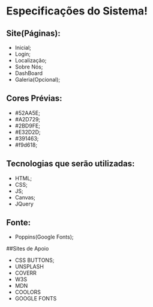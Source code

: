 # Especificações do Sistema!

## Site(Páginas): 

- Inicial;
- Login;
- Localização;
- Sobre Nós;
- DashBoard
- Galeria(Opcional);

## Cores Prévias: 

- #52AA5E;
- #A2D729;
- #2BD9FE;
- #E32D2D;
- #391463;
- #f9d618;

## Tecnologias que serão utilizadas:

- HTML;
- CSS;
- JS;
- Canvas;
- JQuery

## Fonte:

- Poppins(Google Fonts);

##Sites de Apoio
- CSS BUTTONS;
- UNSPLASH
- COVERR
- W3S
- MDN
- COOLORS
- GOOGLE FONTS
